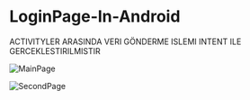 # LoginPage-In-Android

ACTIVITYLER ARASINDA VERI GÖNDERME ISLEMI INTENT ILE GERCEKLESTIRILMISTIR



![MainPage](https://user-images.githubusercontent.com/64737567/223244045-82eb75c8-4f07-4113-99a1-1893ae3d3098.png)

![SecondPage](https://user-images.githubusercontent.com/64737567/223244091-7eae078a-51d6-491f-81f9-11ef08cc96f6.png)
